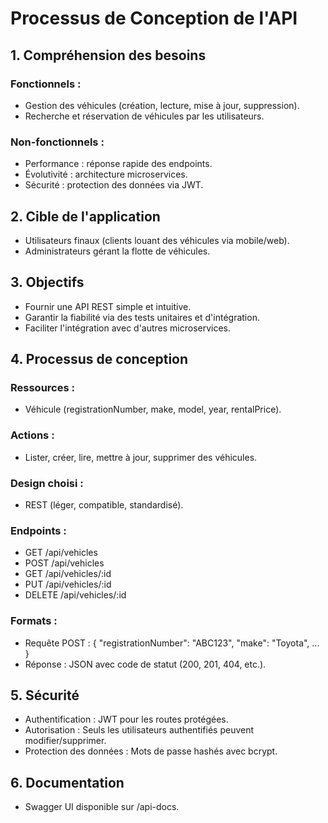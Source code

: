 # Processus de Conception de l'API

## 1. Compréhension des besoins
### Fonctionnels :
- Gestion des véhicules (création, lecture, mise à jour, suppression).
- Recherche et réservation de véhicules par les utilisateurs.
### Non-fonctionnels :
- Performance : réponse rapide des endpoints.
- Évolutivité : architecture microservices.
- Sécurité : protection des données via JWT.

## 2. Cible de l'application
- Utilisateurs finaux (clients louant des véhicules via mobile/web).
- Administrateurs gérant la flotte de véhicules.

## 3. Objectifs
- Fournir une API REST simple et intuitive.
- Garantir la fiabilité via des tests unitaires et d'intégration.
- Faciliter l'intégration avec d'autres microservices.

## 4. Processus de conception
### Ressources :
- Véhicule (registrationNumber, make, model, year, rentalPrice).
### Actions :
- Lister, créer, lire, mettre à jour, supprimer des véhicules.
### Design choisi :
- REST (léger, compatible, standardisé).
### Endpoints :
- GET /api/vehicles
- POST /api/vehicles
- GET /api/vehicles/:id
- PUT /api/vehicles/:id
- DELETE /api/vehicles/:id
### Formats :
- Requête POST : { "registrationNumber": "ABC123", "make": "Toyota", ... }
- Réponse : JSON avec code de statut (200, 201, 404, etc.).

## 5. Sécurité
- Authentification : JWT pour les routes protégées.
- Autorisation : Seuls les utilisateurs authentifiés peuvent modifier/supprimer.
- Protection des données : Mots de passe hashés avec bcrypt.

## 6. Documentation
- Swagger UI disponible sur /api-docs.
